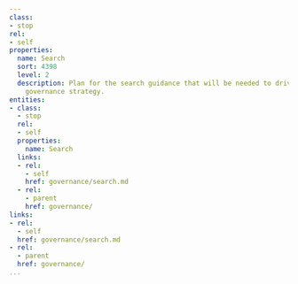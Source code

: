 ```yaml
---
class:
- stop
rel:
- self
properties:
  name: Search
  sort: 4398
  level: 2
  description: Plan for the search guidance that will be needed to drive a wider service
    governance strategy.
entities:
- class:
  - stop
  rel:
  - self
  properties:
    name: Search
  links:
  - rel:
    - self
    href: governance/search.md
  - rel:
    - parent
    href: governance/
links:
- rel:
  - self
  href: governance/search.md
- rel:
  - parent
  href: governance/
...
```

